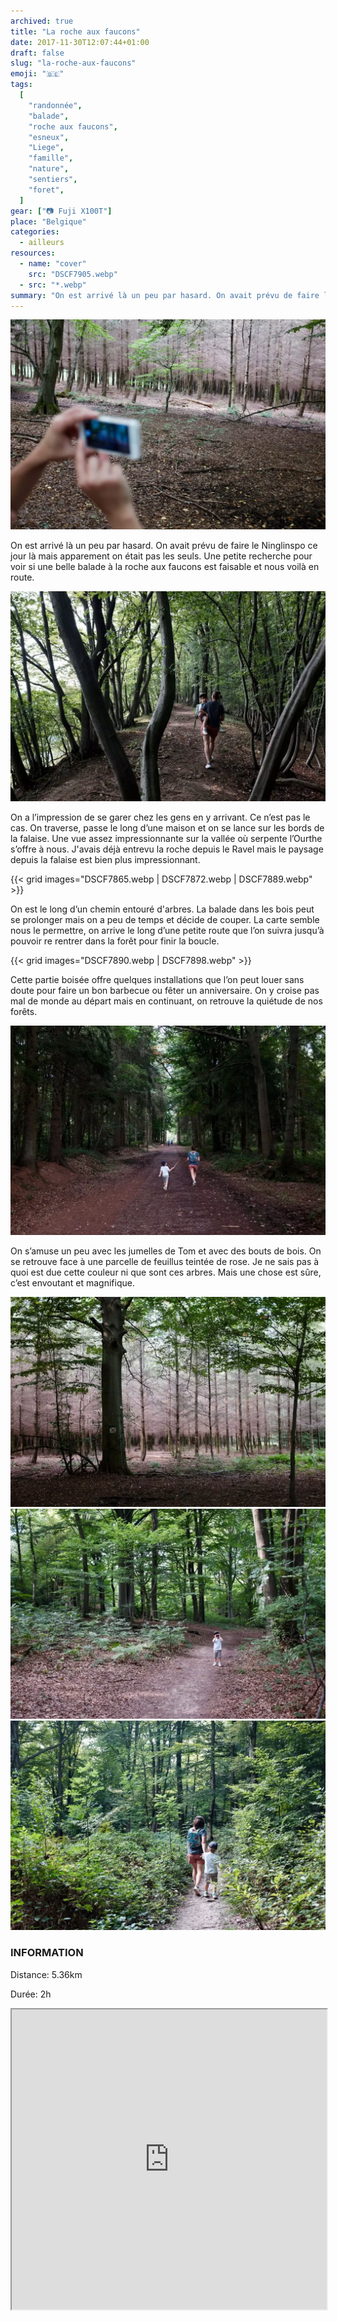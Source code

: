 ```yaml
---
archived: true
title: "La roche aux faucons"
date: 2017-11-30T12:07:44+01:00
draft: false
slug: "la-roche-aux-faucons"
emoji: "🇧🇪"
tags:
  [
    "randonnée",
    "balade",
    "roche aux faucons",
    "esneux",
    "Liege",
    "famille",
    "nature",
    "sentiers",
    "foret",
  ]
gear: ["📷 Fuji X100T"]
place: "Belgique"
categories:
  - ailleurs
resources:
  - name: "cover"
    src: "DSCF7905.webp"
  - src: "*.webp"
summary: "On est arrivé là un peu par hasard. On avait prévu de faire le Ninglinspo ce jour là mais apparement on était pas les seuls. Une petite recherche pour voir si une belle balade à la roche aux faucons est faisable et nous voilà en route."
---
```


![DSCF7905.webp](DSCF7905.webp)

On est arrivé là un peu par hasard. On avait prévu de faire le Ninglinspo ce jour là mais apparement on était pas les seuls. Une petite recherche pour voir si une belle balade à la roche aux faucons est faisable et nous voilà en route.

![DSCF7863.webp](DSCF7863.webp)

On a l’impression de se garer chez les gens en y arrivant. Ce n’est pas le cas. On traverse, passe le long d’une maison et on se lance sur les bords de la falaise. Une vue assez impressionnante sur la vallée où serpente l’Ourthe s’offre à nous. J'avais déjà entrevu la roche depuis le Ravel mais le paysage depuis la falaise est bien plus impressionnant.

{{< grid images="DSCF7865.webp | DSCF7872.webp | DSCF7889.webp" >}}

On est le long d’un chemin entouré d'arbres. La balade dans les bois peut se prolonger mais on a peu de temps et décide de couper. La carte semble nous le permettre, on arrive le long d’une petite route que l’on suivra jusqu’à pouvoir re rentrer dans la forêt pour finir la boucle.

{{< grid images="DSCF7890.webp | DSCF7898.webp" >}}

Cette partie boisée offre quelques installations que l’on peut louer sans doute pour faire un bon barbecue ou fêter un anniversaire. On y croise pas mal de monde au départ mais en continuant, on retrouve la quiétude de nos forêts.

![DSCF7896.webp](DSCF7896.webp)

On s’amuse un peu avec les jumelles de Tom et avec des bouts de bois. On se retrouve face à une parcelle de feuillus teintée de rose. Je ne sais pas à quoi est due cette couleur ni que sont ces arbres. Mais une chose est sûre, c’est envoutant et magnifique.

![DSCF7903.webp](DSCF7903.webp)
![DSCF7912.webp](DSCF7912.webp)
![DSCF7915.webp](DSCF7915.webp)

### INFORMATION

Distance: 5.36km

Durée: 2h

<div>
<iframe data-card-recommend="0" data-card-recommend="0" data-card-recommend="0" data-card-recommend="0" data-card-recommend="0" data-card-recommend="0" data-card-recommend="0" scrolling="no"  data-card-recommend="0" src="https://www.google.com/maps/d/embed?mid=1JlEh4zfnQmXykqjUp1gdIFe6GqFmrzCI" width="100%" height="480"></iframe>
</div>
